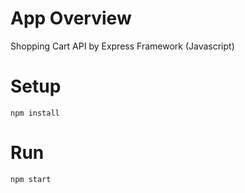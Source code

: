 # App Overview

Shopping Cart API by Express Framework (Javascript)

# Setup

`npm install`

# Run

`npm start`
